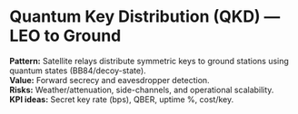 # Quantum Key Distribution (QKD) — LEO to Ground

**Pattern:** Satellite relays distribute symmetric keys to ground stations using quantum states (BB84/decoy-state).  
**Value:** Forward secrecy and eavesdropper detection.  
**Risks:** Weather/attenuation, side-channels, and operational scalability.  
**KPI ideas:** Secret key rate (bps), QBER, uptime %, cost/key.
